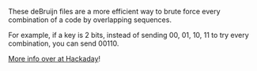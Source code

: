 These deBruijn files are a more efficient way to brute force every combination of a code by overlapping sequences.

For example, if a key is 2 bits, instead of sending 00, 01, 10, 11 to try every combination, you can send 00110.

[More info over at Hackaday](https://hackaday.com/tag/de-bruijn-sequence/)!

